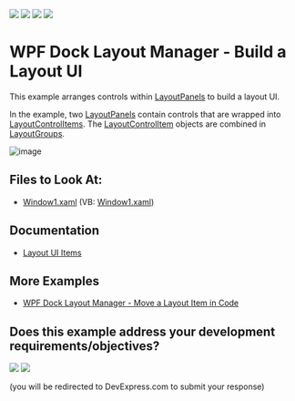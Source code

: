 <!-- default badges list -->
![](https://img.shields.io/endpoint?url=https://codecentral.devexpress.com/api/v1/VersionRange/128643001/21.1.5%2B)
[![](https://img.shields.io/badge/Open_in_DevExpress_Support_Center-FF7200?style=flat-square&logo=DevExpress&logoColor=white)](https://supportcenter.devexpress.com/ticket/details/E1848)
[![](https://img.shields.io/badge/📖_How_to_use_DevExpress_Examples-e9f6fc?style=flat-square)](https://docs.devexpress.com/GeneralInformation/403183)
[![](https://img.shields.io/badge/💬_Leave_Feedback-feecdd?style=flat-square)](#does-this-example-address-your-development-requirementsobjectives)
<!-- default badges end -->
# WPF Dock Layout Manager - Build a Layout UI


This example arranges controls within [LayoutPanels](https://docs.devexpress.com/WPF/DevExpress.Xpf.Docking.LayoutPanel) to build a layout UI.

In the example, two [LayoutPanels](https://docs.devexpress.com/WPF/DevExpress.Xpf.Docking.LayoutPanel) contain controls that are wrapped into [LayoutControlItems](https://docs.devexpress.com/WPF/DevExpress.Xpf.Docking.LayoutControlItem). The [LayoutControlItem](https://docs.devexpress.com/WPF/DevExpress.Xpf.Docking.LayoutControlItem) objects are combined in [LayoutGroups](https://docs.devexpress.com/WPF/DevExpress.Xpf.Docking.LayoutGroup).

![image](https://user-images.githubusercontent.com/12169834/173902606-67a6998a-f152-4842-ac71-a32ed9fe6d8c.png)

<!-- default file list -->
## Files to Look At:

* [Window1.xaml](./CS/LayoutPanel_Content_Ex/Window1.xaml) (VB: [Window1.xaml](./VB/LayoutPanel_Content_Ex/Window1.xaml))
<!-- default file list end -->

## Documentation

- [Layout UI Items](https://docs.devexpress.com/WPF/7223/controls-and-libraries/layout-management/dock-windows/layout-items)

## More Examples

- [WPF Dock Layout Manager - Move a Layout Item in Code](https://github.com/DevExpress-Examples/how-to-move-a-layout-item-in-code-e1895)
<!-- feedback -->
## Does this example address your development requirements/objectives?

[<img src="https://www.devexpress.com/support/examples/i/yes-button.svg"/>](https://www.devexpress.com/support/examples/survey.xml?utm_source=github&utm_campaign=wpf-docklayoutmanager-build-a-layout-ui&~~~was_helpful=yes) [<img src="https://www.devexpress.com/support/examples/i/no-button.svg"/>](https://www.devexpress.com/support/examples/survey.xml?utm_source=github&utm_campaign=wpf-docklayoutmanager-build-a-layout-ui&~~~was_helpful=no)

(you will be redirected to DevExpress.com to submit your response)
<!-- feedback end -->

